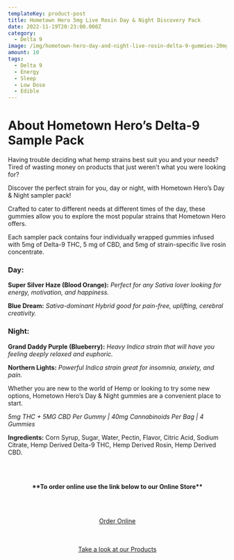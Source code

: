 ```yaml
---
templateKey: product-post
title: Hometown Hero 5mg Live Rosin Day & Night Discovery Pack
date: 2022-11-19T20:23:00.000Z
category:
  - Delta 9
image: /img/hometown-hero-day-and-night-live-rosin-delta-9-gummies-20mg-4ct.jpg
amount: 10
tags:
  - Delta 9
  - Energy
  - Sleep
  - Low Dose
  - Edible
---
```

# **About Hometown Hero’s Delta-9 Sample Pack**

Having trouble deciding what hemp strains best suit you and your needs? Tired of wasting money on products that just weren’t what you were looking for?

Discover the perfect strain for you, day or night, with Hometown Hero’s Day & Night sampler pack!

Crafted to cater to different needs at different times of the day, these gummies allow you to explore the most popular strains that Hometown Hero offers.

Each sampler pack contains four individually wrapped gummies infused with 5mg of Delta-9 THC, 5 mg of CBD, and 5mg of strain-specific live rosin concentrate.

### **Day:**

**Super Silver Haze (Blood Orange):** *Perfect for any Sativa lover looking for energy, motivation, and happiness.*

**Blue Dream:** *Sativa-dominant Hybrid good for pain-free, uplifting, cerebral creativity.*

### **Night:**

**Grand Daddy Purple (Blueberry):** *Heavy Indica strain that will have you feeling deeply relaxed and euphoric.*

**Northern Lights:** *Powerful Indica strain great for insomnia, anxiety, and pain.*

Whether you are new to the world of Hemp or looking to try some new options, Hometown Hero’s Day & Night gummies are a convenient place to start.

*5mg THC + 5MG CBD Per Gummy | 40mg Cannabinoids Per Bag | 4 Gummies*

**Ingredients:** Corn Syrup, Sugar, Water, Pectin, Flavor, Citric Acid, Sodium Citrate, Hemp Derived Delta-9 THC, Hemp Derived Rosin, Hemp Derived CBD.

<br><br>

<Center>

**\*\*To order online use the link below to our Online Store\*\***

<br><br>

<Center><a class="link-view-more-products" target="_blank" href="https://capitalcbd.shop/product/hometown-hero-live-rosin-5mg-day-and-nightd9-gummies/">Order Online</a></

<br><br><br>

<Center><a class="link-view-more-products" target="_blank" href="https://capitalamericanshaman.com/products">Take a look at our Products</a></Center>

<br><br>